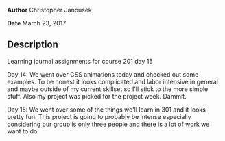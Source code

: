 **Author** Christopher Janousek

**Date** March 23, 2017

## Description
Learning journal assignments for course 201 day 15

Day 14: We went over CSS animations today and checked out some examples. To be honest it looks complicated and labor intensive in general and maybe outside of my current skillset so I'll stick to the more simple stuff. Also my project was picked for the project week. Dammit.

Day 15: We went over some of the things we'll learn in 301  and it looks pretty fun. This project is going to probably be intense especially considering our group is only three people and there is a lot of work we want to do.
